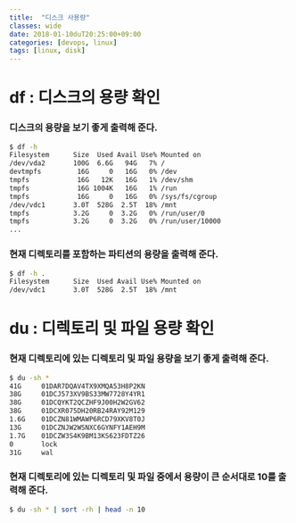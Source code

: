 ```yaml
---
title:  "디스크 사용량"
classes: wide
date: 2018-01-10duT20:25:00+09:00
categories: [devops, linux]
tags: [linux, disk]
---
```


# df : 디스크의 용량 확인
### 디스크의 용량을 보기 좋게 출력해 준다.
```bash
$ df -h
Filesystem      Size  Used Avail Use% Mounted on
/dev/vda2       100G  6.6G   94G   7% /
devtmpfs         16G     0   16G   0% /dev
tmpfs            16G   12K   16G   1% /dev/shm
tmpfs            16G 1004K   16G   1% /run
tmpfs            16G     0   16G   0% /sys/fs/cgroup
/dev/vdc1       3.0T  528G  2.5T  18% /mnt
tmpfs           3.2G     0  3.2G   0% /run/user/0
tmpfs           3.2G     0  3.2G   0% /run/user/10000
...
```
### 현재 디렉토리를 포함하는 파티션의 용량을 출력해 준다.
```bash
$ df -h .
Filesystem      Size  Used Avail Use% Mounted on
/dev/vdc1       3.0T  528G  2.5T  18% /mnt
```


# du : 디렉토리 및 파일 용량 확인
### 현재 디렉토리에 있는 디렉토리 및 파일 용량을 보기 좋게 출력해 준다.
```bash
$ du -sh *
41G     01DAR7DQAV4TX9XMQA53H8P2KN
38G     01DCJ573XV9BS33MW7728Y4YR1
38G     01DCQYKT2QCZHF9J00H2W2GV62
38G     01DCXR075DH20RB24RAY92M129
1.6G    01DCZN81WMAWP6RCD79XKV8T0J
13G     01DCZNJW2WSNXC6GYNFY1AEH9M
1.7G    01DCZW3S4K9BM13KS623FDTZ26
0       lock
31G     wal
```

### 현재 디렉토리에 있는 디렉토리 및 파일 중에서 용량이 큰 순서대로 10를 출력해 준다.
```bash
$ du -sh * | sort -rh | head -n 10
```
